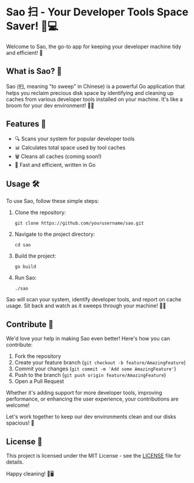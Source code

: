# Sao 扫 - Your Developer Tools Space Saver! 🧹💻

Welcome to Sao, the go-to app for keeping your developer machine tidy and efficient! 🚀

## What is Sao? 🤔

Sao (扫, meaning "to sweep" in Chinese) is a powerful Go application that helps you reclaim precious disk space by identifying and cleaning up caches from various developer tools installed on your machine. It's like a broom for your dev environment! 🧹✨

## Features 🌟

- 🔍 Scans your system for popular developer tools
- 📊 Calculates total space used by tool caches
- 🗑️ Cleans all caches (coming soon!)
- 🚀 Fast and efficient, written in Go

## Usage 🛠️

To use Sao, follow these simple steps:

1. Clone the repository:
   ```
   git clone https://github.com/yourusername/sao.git
   ```

2. Navigate to the project directory:
   ```
   cd sao
   ```

3. Build the project:
   ```
   go build
   ```

4. Run Sao:
   ```
   ./sao
   ```

Sao will scan your system, identify developer tools, and report on cache usage. Sit back and watch as it sweeps through your machine! 🧹💨

## Contribute 🤝

We'd love your help in making Sao even better! Here's how you can contribute:

1. Fork the repository
2. Create your feature branch (`git checkout -b feature/AmazingFeature`)
3. Commit your changes (`git commit -m 'Add some AmazingFeature'`)
4. Push to the branch (`git push origin feature/AmazingFeature`)
5. Open a Pull Request

Whether it's adding support for more developer tools, improving performance, or enhancing the user experience, your contributions are welcome!

Let's work together to keep our dev environments clean and our disks spacious! 🎉

## License 📄

This project is licensed under the MIT License - see the [LICENSE](LICENSE) file for details.

Happy cleaning! 🧼🖥️